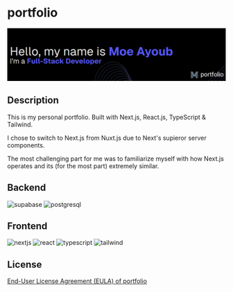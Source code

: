 # portfolio

![Welcome banner](./public/og-image.webp)

## Description

This is my personal portfolio. Built with Next.js, React.js, TypeScript & Tailwind.

I chose to switch to Next.js from Nuxt.js due to Next's supieror server components.

The most challenging part for me was to familiarize myself with how Next.js operates and its (for the most part) extremely similar.

## Backend

<img src="https://www.vectorlogo.zone/logos/supabase/supabase-icon.svg" alt="supabase" height="30" width="40" />
<img src="https://www.svgrepo.com/show/354200/postgresql.svg" alt="postgresql" height="30" width="40" />

## Frontend

<img src="https://www.svgrepo.com/show/354113/nextjs-icon.svg" alt="nextjs" height="30" width="40" />
<img src="https://www.svgrepo.com/show/374035/reactts.svg" alt="react" height="30" width="40" />
<img src="https://www.svgrepo.com/show/349540/typescript.svg" alt="typescript" height="30" width="40" />
<img src="https://www.svgrepo.com/show/374118/tailwind.svg" alt="tailwind" height="30" width="40" />

## License

[End-User License Agreement (EULA) of portfolio](https://www.eulatemplate.com/live.php?token=7DlkmycJf9FkjqotsXL4gYNIhu9iw5e7)
